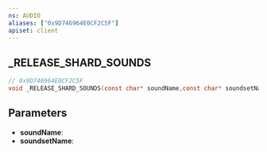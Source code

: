 ```yaml
---
ns: AUDIO
aliases: ["0x9D746964E0CF2C5F"]
apiset: client
---
```

## _RELEASE_SHARD_SOUNDS

```c
// 0x9D746964E0CF2C5F
void _RELEASE_SHARD_SOUNDS(const char* soundName,const char* soundsetName);
```


## Parameters
* **soundName**:
* **soundsetName**:
